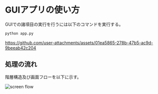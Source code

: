 # GUIアプリの使い方

GUIでの諸項目の実行を行うには以下のコマンドを実行する。

```bash
python app.py
```

https://github.com/user-attachments/assets/01ea5865-278b-47b5-ac9d-9beeab42c204

## 処理の流れ

階層構造及び画面フローを以下に示す。

![screen flow](https://github.com/user-attachments/assets/70d2a21f-0cb9-4074-a5c2-0449ed2b64eb)
